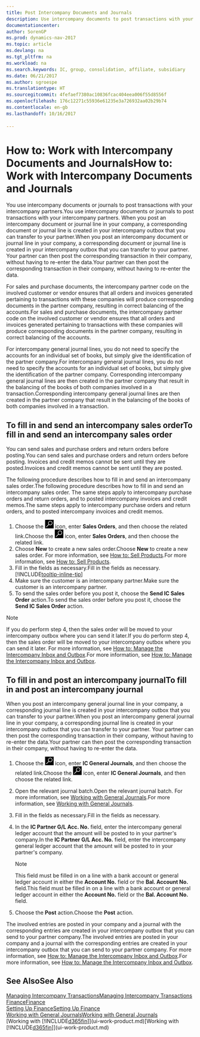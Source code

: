 ```yaml
---
title: Post Intercompany Documents and Journals
description: Use intercompany documents to post transactions with your intercompany partners.
documentationcenter: 
author: SorenGP
ms.prod: dynamics-nav-2017
ms.topic: article
ms.devlang: na
ms.tgt_pltfrm: na
ms.workload: na
ms.search.keywords: IC, group, consolidation, affiliate, subsidiary
ms.date: 06/21/2017
ms.author: sgroespe
ms.translationtype: HT
ms.sourcegitcommit: 4fefaef7380ac10836fcac404eea006f55d8556f
ms.openlocfilehash: 176c12271c55936e61235e3a726932aa02b29b74
ms.contentlocale: en-gb
ms.lasthandoff: 10/16/2017

---
```

# <a name="how-to-work-with-intercompany-documents-and-journals"></a><span data-ttu-id="cd10d-103">How to: Work with Intercompany Documents and Journals</span><span class="sxs-lookup"><span data-stu-id="cd10d-103">How to: Work with Intercompany Documents and Journals</span></span>
<span data-ttu-id="cd10d-104">You use intercompany documents or journals to post transactions with your intercompany partners.</span><span class="sxs-lookup"><span data-stu-id="cd10d-104">You use intercompany documents or journals to post transactions with your intercompany partners.</span></span> <span data-ttu-id="cd10d-105">When you post an intercompany document or journal line in your company, a corresponding document or journal line is created in your intercompany outbox that you can transfer to your partner.</span><span class="sxs-lookup"><span data-stu-id="cd10d-105">When you post an intercompany document or journal line in your company, a corresponding document or journal line is created in your intercompany outbox that you can transfer to your partner.</span></span> <span data-ttu-id="cd10d-106">Your partner can then post the corresponding transaction in their company, without having to re-enter the data.</span><span class="sxs-lookup"><span data-stu-id="cd10d-106">Your partner can then post the corresponding transaction in their company, without having to re-enter the data.</span></span>

<span data-ttu-id="cd10d-107">For sales and purchase documents, the intercompany partner code on the involved customer or vendor ensures that all orders and invoices generated pertaining to transactions with these companies will produce corresponding documents in the partner company, resulting in correct balancing of the accounts.</span><span class="sxs-lookup"><span data-stu-id="cd10d-107">For sales and purchase documents, the intercompany partner code on the involved customer or vendor ensures that all orders and invoices generated pertaining to transactions with these companies will produce corresponding documents in the partner company, resulting in correct balancing of the accounts.</span></span>

<span data-ttu-id="cd10d-108">For intercompany general journal lines, you do not need to specify the accounts for an individual set of books, but simply give the identification of the partner company.</span><span class="sxs-lookup"><span data-stu-id="cd10d-108">For intercompany general journal lines, you do not need to specify the accounts for an individual set of books, but simply give the identification of the partner company.</span></span> <span data-ttu-id="cd10d-109">Corresponding intercompany general journal lines are then created in the partner company that result in the balancing of the books of both companies involved in a transaction.</span><span class="sxs-lookup"><span data-stu-id="cd10d-109">Corresponding intercompany general journal lines are then created in the partner company that result in the balancing of the books of both companies involved in a transaction.</span></span>

## <a name="to-fill-in-and-send-an-intercompany-sales-order"></a><span data-ttu-id="cd10d-110">To fill in and send an intercompany sales order</span><span class="sxs-lookup"><span data-stu-id="cd10d-110">To fill in and send an intercompany sales order</span></span>
<span data-ttu-id="cd10d-111">You can send sales and purchase orders and return orders before posting.</span><span class="sxs-lookup"><span data-stu-id="cd10d-111">You can send sales and purchase orders and return orders before posting.</span></span> <span data-ttu-id="cd10d-112">Invoices and credit memos cannot be sent until they are posted.</span><span class="sxs-lookup"><span data-stu-id="cd10d-112">Invoices and credit memos cannot be sent until they are posted.</span></span>

<span data-ttu-id="cd10d-113">The following procedure describes how to fill in and send an intercompany sales order.</span><span class="sxs-lookup"><span data-stu-id="cd10d-113">The following procedure describes how to fill in and send an intercompany sales order.</span></span> <span data-ttu-id="cd10d-114">The same steps apply to intercompany purchase orders and return orders, and to posted intercompany invoices and credit memos.</span><span class="sxs-lookup"><span data-stu-id="cd10d-114">The same steps apply to intercompany purchase orders and return orders, and to posted intercompany invoices and credit memos.</span></span>  

1. <span data-ttu-id="cd10d-115">Choose the ![Search for Page or Report](media/ui-search/search_small.png "Search for Page or Report icon") icon, enter **Sales Orders**, and then choose the related link.</span><span class="sxs-lookup"><span data-stu-id="cd10d-115">Choose the ![Search for Page or Report](media/ui-search/search_small.png "Search for Page or Report icon") icon, enter **Sales Orders**, and then choose the related link.</span></span>  
2. <span data-ttu-id="cd10d-116">Choose **New** to create a new sales order.</span><span class="sxs-lookup"><span data-stu-id="cd10d-116">Choose **New** to create a new sales order.</span></span> <span data-ttu-id="cd10d-117">For more information, see [How to: Sell Products](sales-how-sell-products.md).</span><span class="sxs-lookup"><span data-stu-id="cd10d-117">For more information, see [How to: Sell Products](sales-how-sell-products.md).</span></span>  
3. <span data-ttu-id="cd10d-118">Fill in the fields as necessary.</span><span class="sxs-lookup"><span data-stu-id="cd10d-118">Fill in the fields as necessary.</span></span> [!INCLUDE[tooltip-inline-tip](includes/tooltip-inline-tip_md.md)]
4. <span data-ttu-id="cd10d-119">Make sure the customer is an intercompany partner.</span><span class="sxs-lookup"><span data-stu-id="cd10d-119">Make sure the customer is an intercompany partner.</span></span>
5. <span data-ttu-id="cd10d-120">To send the sales order before you post it, choose the **Send IC Sales Order** action.</span><span class="sxs-lookup"><span data-stu-id="cd10d-120">To send the sales order before you post it, choose the **Send IC Sales Order** action.</span></span>

> [!NOTE]
> <span data-ttu-id="cd10d-121">If you do perform step 4, then the sales order will be moved to your intercompany outbox where you can send it later.</span><span class="sxs-lookup"><span data-stu-id="cd10d-121">If you do perform step 4, then the sales order will be moved to your intercompany outbox where you can send it later.</span></span> <span data-ttu-id="cd10d-122">For more information, see [How to: Manage the Intercompany Inbox and Outbox](intercompany-how-manage-intercompany-inbox.md).</span><span class="sxs-lookup"><span data-stu-id="cd10d-122">For more information, see [How to: Manage the Intercompany Inbox and Outbox](intercompany-how-manage-intercompany-inbox.md).</span></span>

## <a name="to-fill-in-and-post-an-intercompany-journal"></a><span data-ttu-id="cd10d-123">To fill in and post an intercompany journal</span><span class="sxs-lookup"><span data-stu-id="cd10d-123">To fill in and post an intercompany journal</span></span>
<span data-ttu-id="cd10d-124">When you post an intercompany general journal line in your company, a corresponding journal line is created in your intercompany outbox that you can transfer to your partner.</span><span class="sxs-lookup"><span data-stu-id="cd10d-124">When you post an intercompany general journal line in your company, a corresponding journal line is created in your intercompany outbox that you can transfer to your partner.</span></span> <span data-ttu-id="cd10d-125">Your partner can then post the corresponding transaction in their company, without having to re-enter the data.</span><span class="sxs-lookup"><span data-stu-id="cd10d-125">Your partner can then post the corresponding transaction in their company, without having to re-enter the data.</span></span>

1. <span data-ttu-id="cd10d-126">Choose the ![Search for Page or Report](media/ui-search/search_small.png "Search for Page or Report icon") icon, enter **IC General Journals**, and then choose the related link.</span><span class="sxs-lookup"><span data-stu-id="cd10d-126">Choose the ![Search for Page or Report](media/ui-search/search_small.png "Search for Page or Report icon") icon, enter **IC General Journals**, and then choose the related link.</span></span>  
2. <span data-ttu-id="cd10d-127">Open the relevant journal batch.</span><span class="sxs-lookup"><span data-stu-id="cd10d-127">Open the relevant journal batch.</span></span> <span data-ttu-id="cd10d-128">For more information, see [Working with General Journals](ui-work-general-journals.md).</span><span class="sxs-lookup"><span data-stu-id="cd10d-128">For more information, see [Working with General Journals](ui-work-general-journals.md).</span></span>
3. <span data-ttu-id="cd10d-129">Fill in the fields as necessary.</span><span class="sxs-lookup"><span data-stu-id="cd10d-129">Fill in the fields as necessary.</span></span>
4. <span data-ttu-id="cd10d-130">In the **IC Partner G/L Acc. No.** field, enter the intercompany general ledger account that the amount will be posted to in your partner's company.</span><span class="sxs-lookup"><span data-stu-id="cd10d-130">In the **IC Partner G/L Acc. No.** field, enter the intercompany general ledger account that the amount will be posted to in your partner's company.</span></span>

    > [!NOTE]
    > <span data-ttu-id="cd10d-131">This field must be filled in on a line with a bank account or general ledger account in either the **Account No.** field or the **Bal. Account No.** field.</span><span class="sxs-lookup"><span data-stu-id="cd10d-131">This field must be filled in on a line with a bank account or general ledger account in either the **Account No.** field or the **Bal. Account No.** field.</span></span>  
5. <span data-ttu-id="cd10d-132">Choose the **Post** action.</span><span class="sxs-lookup"><span data-stu-id="cd10d-132">Choose the **Post** action.</span></span>

<span data-ttu-id="cd10d-133">The involved entries are posted in your company and a journal with the corresponding entries are created in your intercompany outbox that you can send to your partner company.</span><span class="sxs-lookup"><span data-stu-id="cd10d-133">The involved entries are posted in your company and a journal with the corresponding entries are created in your intercompany outbox that you can send to your partner company.</span></span> <span data-ttu-id="cd10d-134">For more information, see [How to: Manage the Intercompany Inbox and Outbox](intercompany-how-manage-intercompany-inbox.md).</span><span class="sxs-lookup"><span data-stu-id="cd10d-134">For more information, see [How to: Manage the Intercompany Inbox and Outbox](intercompany-how-manage-intercompany-inbox.md).</span></span> 

## <a name="see-also"></a><span data-ttu-id="cd10d-135">See Also</span><span class="sxs-lookup"><span data-stu-id="cd10d-135">See Also</span></span>
[<span data-ttu-id="cd10d-136">Managing Intercompany Transactions</span><span class="sxs-lookup"><span data-stu-id="cd10d-136">Managing Intercompany Transactions</span></span>](intercompany-manage.md)  
[<span data-ttu-id="cd10d-137">Finance</span><span class="sxs-lookup"><span data-stu-id="cd10d-137">Finance</span></span>](finance.md)  
[<span data-ttu-id="cd10d-138">Setting Up Finance</span><span class="sxs-lookup"><span data-stu-id="cd10d-138">Setting Up Finance</span></span>](finance-setup-finance.md)  
[<span data-ttu-id="cd10d-139">Working with General Journals</span><span class="sxs-lookup"><span data-stu-id="cd10d-139">Working with General Journals</span></span>](ui-work-general-journals.md)  
<span data-ttu-id="cd10d-140">[Working with [!INCLUDE[d365fin](includes/d365fin_md.md)]](ui-work-product.md)</span><span class="sxs-lookup"><span data-stu-id="cd10d-140">[Working with [!INCLUDE[d365fin](includes/d365fin_md.md)]](ui-work-product.md)</span></span>

